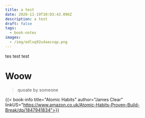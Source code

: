 ```yaml
---
title: a test
date: 2020-11-19T10:03:43.096Z
description: a test
draft: false
tags:
  - book-notes
images:
  - /img/edlxq92u4aacvqp.png
---
```

tes test test



# Woow

> quoate by someone

{{< book-info title="Atomic Habits" author="James Clear" linkUS="https://www.amazon.co.uk/Atomic-Habits-Proven-Build-Break/dp/1847941834">}}